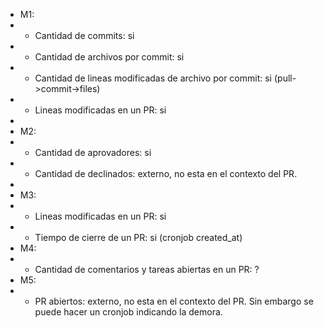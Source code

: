  * M1:
 * - Cantidad de commits: si
 * - Cantidad de archivos por commit: si
 * - Cantidad de lineas modificadas de archivo por commit: si (pull->commit->files)
 * - Lineas modificadas en un PR: si
 * 
 * M2:
 * - Cantidad de aprovadores: si
 * - Cantidad de declinados: externo, no esta en el contexto del PR.
 * 
 * M3:
 * - Lineas modificadas en un PR: si
 * - Tiempo de cierre de un PR: si (cronjob created_at)
 * M4:
 * - Cantidad de comentarios y tareas abiertas en un PR: ?
 * M5:
 * - PR abiertos: externo, no esta en el contexto del PR. Sin embargo se puede hacer un cronjob indicando la demora.